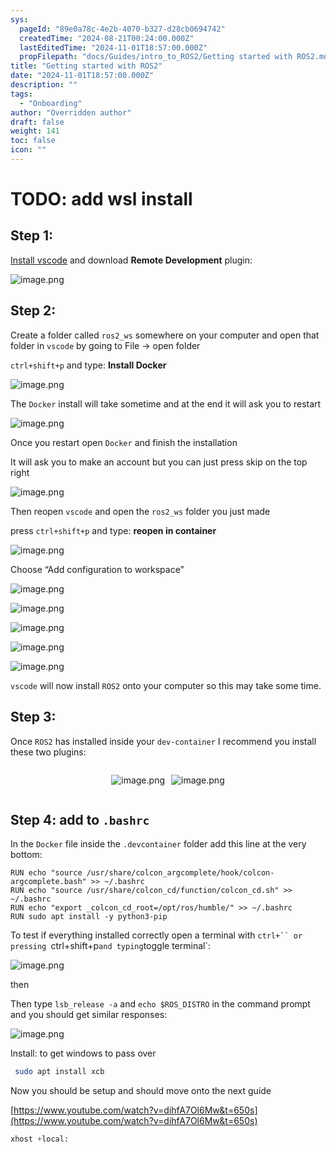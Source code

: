 ```yaml
---
sys:
  pageId: "89e0a78c-4e2b-4070-b327-d28cb0694742"
  createdTime: "2024-08-21T00:24:00.000Z"
  lastEditedTime: "2024-11-01T18:57:00.000Z"
  propFilepath: "docs/Guides/intro_to_ROS2/Getting started with ROS2.md"
title: "Getting started with ROS2"
date: "2024-11-01T18:57:00.000Z"
description: ""
tags:
  - "Onboarding"
author: "Overridden author"
draft: false
weight: 141
toc: false
icon: ""
---
```


# TODO: add wsl install

## Step 1:

[Install vscode](https://code.visualstudio.com/download) and download **Remote Development** plugin:

![image.png](https://prod-files-secure.s3.us-west-2.amazonaws.com/d518164a-d88e-44d1-a4ee-3adb3bd8bce0/efb52993-1881-4a40-b95e-6f020334f022/image.png?X-Amz-Algorithm=AWS4-HMAC-SHA256&X-Amz-Content-Sha256=UNSIGNED-PAYLOAD&X-Amz-Credential=ASIAZI2LB4663B3ZIYUN%2F20250430%2Fus-west-2%2Fs3%2Faws4_request&X-Amz-Date=20250430T161028Z&X-Amz-Expires=3600&X-Amz-Security-Token=IQoJb3JpZ2luX2VjEBAaCXVzLXdlc3QtMiJIMEYCIQD87xnQ7fzmMCDbUX8xOr8DFnkZIrCta9miRWZ7e7m53AIhALJ9gRQwzgpsn3qRDPjmF0cbv0hxNbw0FTAs08puwg0FKogECKj%2F%2F%2F%2F%2F%2F%2F%2F%2F%2FwEQABoMNjM3NDIzMTgzODA1Igw%2FkTmpduDZNnqlGPoq3AN6eIV9olXSBXF8Vgfs4ElgCsSsmeBQle4%2FEK6KLa0cL20CMkbmRiy0sxAgvVQS%2FkIN%2BfvHt2V5OMhWA419qhpszt3Sb2V1jT7LS%2BpQJ9z1gIRL4Bl06gnQ4NQdle7reY2ZKsUlPAN96dTkgdU%2FgkT1qk40ALJtAxPnXWxBARZ4mFgzzEY8ikPDxX96HzqKrnbAX01rCnRnSG1%2FTdL7gIKUPfajNMgnCrmyyEwPJXObjA0nVwcW3B6u4%2BSmfzwcydTg%2BtE%2F4OAfd9Bd09kAU8w7JT2PZTLNF9D%2BZcKbefWGBC6W6kS1rwcwENfRZnQwMl%2Fv7l%2FdihRv27iitNKg8%2FBgOgUVV601WLO4cHlwMqFNJZYlfymVdsETNLGSKbDGNZD8j6Zzz%2BJzSZFNmDEZnJbU3F0q%2BhVkS1kf7eSL%2BK%2BO%2BkQwHZfcv3CEAjUv72bZYGFDtIDSP9coZaU92qQWXrxlHdFCFCAPA9gDySHpz5Cnof3FXs8n1etGeypgJZfa7Zit2cq6zV9W%2FRVwAWzQl9Xg6pSWtimv%2BDAnGWSozcNhBx8VAuIzhWw81JRIathtYe7JhXjyYDCMWg5nLRrBdR3acF2WDJH7FtZS4Z78nKwE3vSCoDqP6SCYNRiEPDDtgMnABjqkARjuvPgbNPUrzmIODK16HD6qcgUeA4FbNsPg7ZxHtqXhl4LFDy0P5vtzlETohJgE25U971aT3eWVGut91AWEtRntOdMPmMkPkzQoyu81bAN38dhEC%2Ft7cTFMr77xVpTh%2FpXxhQqplUPyvkXPOJZGKvTWnsTZrNKKUGuaZRjRH9lwFtvX3C4uqHrUwJy0RLh9smplUC%2F8A7I7P3Ry4SVyCJErB5LL&X-Amz-Signature=0e2c9acde31210aaa566adda98a32cd2b863d08321898b6d3f875e4198fa3080&X-Amz-SignedHeaders=host&x-id=GetObject)

## Step 2:

Create a folder called `ros2_ws` somewhere on your computer and open that folder in `vscode` by going to File → open folder 

`ctrl+shift+p` and type: **Install Docker**

![image.png](https://prod-files-secure.s3.us-west-2.amazonaws.com/d518164a-d88e-44d1-a4ee-3adb3bd8bce0/2269dc0e-1cd5-47ff-bceb-c04ad9b2eab0/image.png?X-Amz-Algorithm=AWS4-HMAC-SHA256&X-Amz-Content-Sha256=UNSIGNED-PAYLOAD&X-Amz-Credential=ASIAZI2LB4663B3ZIYUN%2F20250430%2Fus-west-2%2Fs3%2Faws4_request&X-Amz-Date=20250430T161028Z&X-Amz-Expires=3600&X-Amz-Security-Token=IQoJb3JpZ2luX2VjEBAaCXVzLXdlc3QtMiJIMEYCIQD87xnQ7fzmMCDbUX8xOr8DFnkZIrCta9miRWZ7e7m53AIhALJ9gRQwzgpsn3qRDPjmF0cbv0hxNbw0FTAs08puwg0FKogECKj%2F%2F%2F%2F%2F%2F%2F%2F%2F%2FwEQABoMNjM3NDIzMTgzODA1Igw%2FkTmpduDZNnqlGPoq3AN6eIV9olXSBXF8Vgfs4ElgCsSsmeBQle4%2FEK6KLa0cL20CMkbmRiy0sxAgvVQS%2FkIN%2BfvHt2V5OMhWA419qhpszt3Sb2V1jT7LS%2BpQJ9z1gIRL4Bl06gnQ4NQdle7reY2ZKsUlPAN96dTkgdU%2FgkT1qk40ALJtAxPnXWxBARZ4mFgzzEY8ikPDxX96HzqKrnbAX01rCnRnSG1%2FTdL7gIKUPfajNMgnCrmyyEwPJXObjA0nVwcW3B6u4%2BSmfzwcydTg%2BtE%2F4OAfd9Bd09kAU8w7JT2PZTLNF9D%2BZcKbefWGBC6W6kS1rwcwENfRZnQwMl%2Fv7l%2FdihRv27iitNKg8%2FBgOgUVV601WLO4cHlwMqFNJZYlfymVdsETNLGSKbDGNZD8j6Zzz%2BJzSZFNmDEZnJbU3F0q%2BhVkS1kf7eSL%2BK%2BO%2BkQwHZfcv3CEAjUv72bZYGFDtIDSP9coZaU92qQWXrxlHdFCFCAPA9gDySHpz5Cnof3FXs8n1etGeypgJZfa7Zit2cq6zV9W%2FRVwAWzQl9Xg6pSWtimv%2BDAnGWSozcNhBx8VAuIzhWw81JRIathtYe7JhXjyYDCMWg5nLRrBdR3acF2WDJH7FtZS4Z78nKwE3vSCoDqP6SCYNRiEPDDtgMnABjqkARjuvPgbNPUrzmIODK16HD6qcgUeA4FbNsPg7ZxHtqXhl4LFDy0P5vtzlETohJgE25U971aT3eWVGut91AWEtRntOdMPmMkPkzQoyu81bAN38dhEC%2Ft7cTFMr77xVpTh%2FpXxhQqplUPyvkXPOJZGKvTWnsTZrNKKUGuaZRjRH9lwFtvX3C4uqHrUwJy0RLh9smplUC%2F8A7I7P3Ry4SVyCJErB5LL&X-Amz-Signature=67afa73a25060bc8bebe4c03f40af145c11687d4f3e5314302c46b039511e1f3&X-Amz-SignedHeaders=host&x-id=GetObject)

The `Docker` install will take sometime and at the end it will ask you to restart

![image.png](https://prod-files-secure.s3.us-west-2.amazonaws.com/d518164a-d88e-44d1-a4ee-3adb3bd8bce0/ed233f78-be33-4b1f-b89c-9c346c0e961e/image.png?X-Amz-Algorithm=AWS4-HMAC-SHA256&X-Amz-Content-Sha256=UNSIGNED-PAYLOAD&X-Amz-Credential=ASIAZI2LB4663B3ZIYUN%2F20250430%2Fus-west-2%2Fs3%2Faws4_request&X-Amz-Date=20250430T161028Z&X-Amz-Expires=3600&X-Amz-Security-Token=IQoJb3JpZ2luX2VjEBAaCXVzLXdlc3QtMiJIMEYCIQD87xnQ7fzmMCDbUX8xOr8DFnkZIrCta9miRWZ7e7m53AIhALJ9gRQwzgpsn3qRDPjmF0cbv0hxNbw0FTAs08puwg0FKogECKj%2F%2F%2F%2F%2F%2F%2F%2F%2F%2FwEQABoMNjM3NDIzMTgzODA1Igw%2FkTmpduDZNnqlGPoq3AN6eIV9olXSBXF8Vgfs4ElgCsSsmeBQle4%2FEK6KLa0cL20CMkbmRiy0sxAgvVQS%2FkIN%2BfvHt2V5OMhWA419qhpszt3Sb2V1jT7LS%2BpQJ9z1gIRL4Bl06gnQ4NQdle7reY2ZKsUlPAN96dTkgdU%2FgkT1qk40ALJtAxPnXWxBARZ4mFgzzEY8ikPDxX96HzqKrnbAX01rCnRnSG1%2FTdL7gIKUPfajNMgnCrmyyEwPJXObjA0nVwcW3B6u4%2BSmfzwcydTg%2BtE%2F4OAfd9Bd09kAU8w7JT2PZTLNF9D%2BZcKbefWGBC6W6kS1rwcwENfRZnQwMl%2Fv7l%2FdihRv27iitNKg8%2FBgOgUVV601WLO4cHlwMqFNJZYlfymVdsETNLGSKbDGNZD8j6Zzz%2BJzSZFNmDEZnJbU3F0q%2BhVkS1kf7eSL%2BK%2BO%2BkQwHZfcv3CEAjUv72bZYGFDtIDSP9coZaU92qQWXrxlHdFCFCAPA9gDySHpz5Cnof3FXs8n1etGeypgJZfa7Zit2cq6zV9W%2FRVwAWzQl9Xg6pSWtimv%2BDAnGWSozcNhBx8VAuIzhWw81JRIathtYe7JhXjyYDCMWg5nLRrBdR3acF2WDJH7FtZS4Z78nKwE3vSCoDqP6SCYNRiEPDDtgMnABjqkARjuvPgbNPUrzmIODK16HD6qcgUeA4FbNsPg7ZxHtqXhl4LFDy0P5vtzlETohJgE25U971aT3eWVGut91AWEtRntOdMPmMkPkzQoyu81bAN38dhEC%2Ft7cTFMr77xVpTh%2FpXxhQqplUPyvkXPOJZGKvTWnsTZrNKKUGuaZRjRH9lwFtvX3C4uqHrUwJy0RLh9smplUC%2F8A7I7P3Ry4SVyCJErB5LL&X-Amz-Signature=a5eb8498e4c597a6b6dd0a4b99da9905b170010ea15bc6a72918f54dfb97aee2&X-Amz-SignedHeaders=host&x-id=GetObject)

Once you restart open `Docker` and finish the installation

It will ask you to make an account but you can just press skip on the top right

![image.png](https://prod-files-secure.s3.us-west-2.amazonaws.com/d518164a-d88e-44d1-a4ee-3adb3bd8bce0/21010ad9-1659-4fd9-9f59-9932a09b2a3d/image.png?X-Amz-Algorithm=AWS4-HMAC-SHA256&X-Amz-Content-Sha256=UNSIGNED-PAYLOAD&X-Amz-Credential=ASIAZI2LB4663B3ZIYUN%2F20250430%2Fus-west-2%2Fs3%2Faws4_request&X-Amz-Date=20250430T161028Z&X-Amz-Expires=3600&X-Amz-Security-Token=IQoJb3JpZ2luX2VjEBAaCXVzLXdlc3QtMiJIMEYCIQD87xnQ7fzmMCDbUX8xOr8DFnkZIrCta9miRWZ7e7m53AIhALJ9gRQwzgpsn3qRDPjmF0cbv0hxNbw0FTAs08puwg0FKogECKj%2F%2F%2F%2F%2F%2F%2F%2F%2F%2FwEQABoMNjM3NDIzMTgzODA1Igw%2FkTmpduDZNnqlGPoq3AN6eIV9olXSBXF8Vgfs4ElgCsSsmeBQle4%2FEK6KLa0cL20CMkbmRiy0sxAgvVQS%2FkIN%2BfvHt2V5OMhWA419qhpszt3Sb2V1jT7LS%2BpQJ9z1gIRL4Bl06gnQ4NQdle7reY2ZKsUlPAN96dTkgdU%2FgkT1qk40ALJtAxPnXWxBARZ4mFgzzEY8ikPDxX96HzqKrnbAX01rCnRnSG1%2FTdL7gIKUPfajNMgnCrmyyEwPJXObjA0nVwcW3B6u4%2BSmfzwcydTg%2BtE%2F4OAfd9Bd09kAU8w7JT2PZTLNF9D%2BZcKbefWGBC6W6kS1rwcwENfRZnQwMl%2Fv7l%2FdihRv27iitNKg8%2FBgOgUVV601WLO4cHlwMqFNJZYlfymVdsETNLGSKbDGNZD8j6Zzz%2BJzSZFNmDEZnJbU3F0q%2BhVkS1kf7eSL%2BK%2BO%2BkQwHZfcv3CEAjUv72bZYGFDtIDSP9coZaU92qQWXrxlHdFCFCAPA9gDySHpz5Cnof3FXs8n1etGeypgJZfa7Zit2cq6zV9W%2FRVwAWzQl9Xg6pSWtimv%2BDAnGWSozcNhBx8VAuIzhWw81JRIathtYe7JhXjyYDCMWg5nLRrBdR3acF2WDJH7FtZS4Z78nKwE3vSCoDqP6SCYNRiEPDDtgMnABjqkARjuvPgbNPUrzmIODK16HD6qcgUeA4FbNsPg7ZxHtqXhl4LFDy0P5vtzlETohJgE25U971aT3eWVGut91AWEtRntOdMPmMkPkzQoyu81bAN38dhEC%2Ft7cTFMr77xVpTh%2FpXxhQqplUPyvkXPOJZGKvTWnsTZrNKKUGuaZRjRH9lwFtvX3C4uqHrUwJy0RLh9smplUC%2F8A7I7P3Ry4SVyCJErB5LL&X-Amz-Signature=53840287b5a5ec71dc9abac7804091b6c877a33c60589144ae4fad7ea60135fd&X-Amz-SignedHeaders=host&x-id=GetObject)

Then reopen `vscode` and open the `ros2_ws` folder you just made

press `ctrl+shift+p` and type: **reopen in container**

![image.png](https://prod-files-secure.s3.us-west-2.amazonaws.com/d518164a-d88e-44d1-a4ee-3adb3bd8bce0/4e93b8c2-41ad-488c-8095-c74205196118/image.png?X-Amz-Algorithm=AWS4-HMAC-SHA256&X-Amz-Content-Sha256=UNSIGNED-PAYLOAD&X-Amz-Credential=ASIAZI2LB4663B3ZIYUN%2F20250430%2Fus-west-2%2Fs3%2Faws4_request&X-Amz-Date=20250430T161028Z&X-Amz-Expires=3600&X-Amz-Security-Token=IQoJb3JpZ2luX2VjEBAaCXVzLXdlc3QtMiJIMEYCIQD87xnQ7fzmMCDbUX8xOr8DFnkZIrCta9miRWZ7e7m53AIhALJ9gRQwzgpsn3qRDPjmF0cbv0hxNbw0FTAs08puwg0FKogECKj%2F%2F%2F%2F%2F%2F%2F%2F%2F%2FwEQABoMNjM3NDIzMTgzODA1Igw%2FkTmpduDZNnqlGPoq3AN6eIV9olXSBXF8Vgfs4ElgCsSsmeBQle4%2FEK6KLa0cL20CMkbmRiy0sxAgvVQS%2FkIN%2BfvHt2V5OMhWA419qhpszt3Sb2V1jT7LS%2BpQJ9z1gIRL4Bl06gnQ4NQdle7reY2ZKsUlPAN96dTkgdU%2FgkT1qk40ALJtAxPnXWxBARZ4mFgzzEY8ikPDxX96HzqKrnbAX01rCnRnSG1%2FTdL7gIKUPfajNMgnCrmyyEwPJXObjA0nVwcW3B6u4%2BSmfzwcydTg%2BtE%2F4OAfd9Bd09kAU8w7JT2PZTLNF9D%2BZcKbefWGBC6W6kS1rwcwENfRZnQwMl%2Fv7l%2FdihRv27iitNKg8%2FBgOgUVV601WLO4cHlwMqFNJZYlfymVdsETNLGSKbDGNZD8j6Zzz%2BJzSZFNmDEZnJbU3F0q%2BhVkS1kf7eSL%2BK%2BO%2BkQwHZfcv3CEAjUv72bZYGFDtIDSP9coZaU92qQWXrxlHdFCFCAPA9gDySHpz5Cnof3FXs8n1etGeypgJZfa7Zit2cq6zV9W%2FRVwAWzQl9Xg6pSWtimv%2BDAnGWSozcNhBx8VAuIzhWw81JRIathtYe7JhXjyYDCMWg5nLRrBdR3acF2WDJH7FtZS4Z78nKwE3vSCoDqP6SCYNRiEPDDtgMnABjqkARjuvPgbNPUrzmIODK16HD6qcgUeA4FbNsPg7ZxHtqXhl4LFDy0P5vtzlETohJgE25U971aT3eWVGut91AWEtRntOdMPmMkPkzQoyu81bAN38dhEC%2Ft7cTFMr77xVpTh%2FpXxhQqplUPyvkXPOJZGKvTWnsTZrNKKUGuaZRjRH9lwFtvX3C4uqHrUwJy0RLh9smplUC%2F8A7I7P3Ry4SVyCJErB5LL&X-Amz-Signature=ff52abf8460f70a29c63c001b1266fe91535aece23cc9921a433041c0b735c78&X-Amz-SignedHeaders=host&x-id=GetObject)

Choose “Add configuration to workspace”

![image.png](https://prod-files-secure.s3.us-west-2.amazonaws.com/d518164a-d88e-44d1-a4ee-3adb3bd8bce0/9560b282-5060-4989-ba37-97e7b2c22476/image.png?X-Amz-Algorithm=AWS4-HMAC-SHA256&X-Amz-Content-Sha256=UNSIGNED-PAYLOAD&X-Amz-Credential=ASIAZI2LB4663B3ZIYUN%2F20250430%2Fus-west-2%2Fs3%2Faws4_request&X-Amz-Date=20250430T161028Z&X-Amz-Expires=3600&X-Amz-Security-Token=IQoJb3JpZ2luX2VjEBAaCXVzLXdlc3QtMiJIMEYCIQD87xnQ7fzmMCDbUX8xOr8DFnkZIrCta9miRWZ7e7m53AIhALJ9gRQwzgpsn3qRDPjmF0cbv0hxNbw0FTAs08puwg0FKogECKj%2F%2F%2F%2F%2F%2F%2F%2F%2F%2FwEQABoMNjM3NDIzMTgzODA1Igw%2FkTmpduDZNnqlGPoq3AN6eIV9olXSBXF8Vgfs4ElgCsSsmeBQle4%2FEK6KLa0cL20CMkbmRiy0sxAgvVQS%2FkIN%2BfvHt2V5OMhWA419qhpszt3Sb2V1jT7LS%2BpQJ9z1gIRL4Bl06gnQ4NQdle7reY2ZKsUlPAN96dTkgdU%2FgkT1qk40ALJtAxPnXWxBARZ4mFgzzEY8ikPDxX96HzqKrnbAX01rCnRnSG1%2FTdL7gIKUPfajNMgnCrmyyEwPJXObjA0nVwcW3B6u4%2BSmfzwcydTg%2BtE%2F4OAfd9Bd09kAU8w7JT2PZTLNF9D%2BZcKbefWGBC6W6kS1rwcwENfRZnQwMl%2Fv7l%2FdihRv27iitNKg8%2FBgOgUVV601WLO4cHlwMqFNJZYlfymVdsETNLGSKbDGNZD8j6Zzz%2BJzSZFNmDEZnJbU3F0q%2BhVkS1kf7eSL%2BK%2BO%2BkQwHZfcv3CEAjUv72bZYGFDtIDSP9coZaU92qQWXrxlHdFCFCAPA9gDySHpz5Cnof3FXs8n1etGeypgJZfa7Zit2cq6zV9W%2FRVwAWzQl9Xg6pSWtimv%2BDAnGWSozcNhBx8VAuIzhWw81JRIathtYe7JhXjyYDCMWg5nLRrBdR3acF2WDJH7FtZS4Z78nKwE3vSCoDqP6SCYNRiEPDDtgMnABjqkARjuvPgbNPUrzmIODK16HD6qcgUeA4FbNsPg7ZxHtqXhl4LFDy0P5vtzlETohJgE25U971aT3eWVGut91AWEtRntOdMPmMkPkzQoyu81bAN38dhEC%2Ft7cTFMr77xVpTh%2FpXxhQqplUPyvkXPOJZGKvTWnsTZrNKKUGuaZRjRH9lwFtvX3C4uqHrUwJy0RLh9smplUC%2F8A7I7P3Ry4SVyCJErB5LL&X-Amz-Signature=8a013dcf39faa3a7925eaabbccdff05a857556845eafcf37e3165f592476bce5&X-Amz-SignedHeaders=host&x-id=GetObject)

![image.png](https://prod-files-secure.s3.us-west-2.amazonaws.com/d518164a-d88e-44d1-a4ee-3adb3bd8bce0/2ee63f81-886b-48e8-a553-dc6e5eac99e4/image.png?X-Amz-Algorithm=AWS4-HMAC-SHA256&X-Amz-Content-Sha256=UNSIGNED-PAYLOAD&X-Amz-Credential=ASIAZI2LB4663B3ZIYUN%2F20250430%2Fus-west-2%2Fs3%2Faws4_request&X-Amz-Date=20250430T161028Z&X-Amz-Expires=3600&X-Amz-Security-Token=IQoJb3JpZ2luX2VjEBAaCXVzLXdlc3QtMiJIMEYCIQD87xnQ7fzmMCDbUX8xOr8DFnkZIrCta9miRWZ7e7m53AIhALJ9gRQwzgpsn3qRDPjmF0cbv0hxNbw0FTAs08puwg0FKogECKj%2F%2F%2F%2F%2F%2F%2F%2F%2F%2FwEQABoMNjM3NDIzMTgzODA1Igw%2FkTmpduDZNnqlGPoq3AN6eIV9olXSBXF8Vgfs4ElgCsSsmeBQle4%2FEK6KLa0cL20CMkbmRiy0sxAgvVQS%2FkIN%2BfvHt2V5OMhWA419qhpszt3Sb2V1jT7LS%2BpQJ9z1gIRL4Bl06gnQ4NQdle7reY2ZKsUlPAN96dTkgdU%2FgkT1qk40ALJtAxPnXWxBARZ4mFgzzEY8ikPDxX96HzqKrnbAX01rCnRnSG1%2FTdL7gIKUPfajNMgnCrmyyEwPJXObjA0nVwcW3B6u4%2BSmfzwcydTg%2BtE%2F4OAfd9Bd09kAU8w7JT2PZTLNF9D%2BZcKbefWGBC6W6kS1rwcwENfRZnQwMl%2Fv7l%2FdihRv27iitNKg8%2FBgOgUVV601WLO4cHlwMqFNJZYlfymVdsETNLGSKbDGNZD8j6Zzz%2BJzSZFNmDEZnJbU3F0q%2BhVkS1kf7eSL%2BK%2BO%2BkQwHZfcv3CEAjUv72bZYGFDtIDSP9coZaU92qQWXrxlHdFCFCAPA9gDySHpz5Cnof3FXs8n1etGeypgJZfa7Zit2cq6zV9W%2FRVwAWzQl9Xg6pSWtimv%2BDAnGWSozcNhBx8VAuIzhWw81JRIathtYe7JhXjyYDCMWg5nLRrBdR3acF2WDJH7FtZS4Z78nKwE3vSCoDqP6SCYNRiEPDDtgMnABjqkARjuvPgbNPUrzmIODK16HD6qcgUeA4FbNsPg7ZxHtqXhl4LFDy0P5vtzlETohJgE25U971aT3eWVGut91AWEtRntOdMPmMkPkzQoyu81bAN38dhEC%2Ft7cTFMr77xVpTh%2FpXxhQqplUPyvkXPOJZGKvTWnsTZrNKKUGuaZRjRH9lwFtvX3C4uqHrUwJy0RLh9smplUC%2F8A7I7P3Ry4SVyCJErB5LL&X-Amz-Signature=6632134b13cbd3587e709c6975a0c6aadf8aa1f7e53520de0e27dd36e0d2c390&X-Amz-SignedHeaders=host&x-id=GetObject)

![image.png](https://prod-files-secure.s3.us-west-2.amazonaws.com/d518164a-d88e-44d1-a4ee-3adb3bd8bce0/ae1580b2-b048-407e-aed9-b584224a7a04/image.png?X-Amz-Algorithm=AWS4-HMAC-SHA256&X-Amz-Content-Sha256=UNSIGNED-PAYLOAD&X-Amz-Credential=ASIAZI2LB4663B3ZIYUN%2F20250430%2Fus-west-2%2Fs3%2Faws4_request&X-Amz-Date=20250430T161028Z&X-Amz-Expires=3600&X-Amz-Security-Token=IQoJb3JpZ2luX2VjEBAaCXVzLXdlc3QtMiJIMEYCIQD87xnQ7fzmMCDbUX8xOr8DFnkZIrCta9miRWZ7e7m53AIhALJ9gRQwzgpsn3qRDPjmF0cbv0hxNbw0FTAs08puwg0FKogECKj%2F%2F%2F%2F%2F%2F%2F%2F%2F%2FwEQABoMNjM3NDIzMTgzODA1Igw%2FkTmpduDZNnqlGPoq3AN6eIV9olXSBXF8Vgfs4ElgCsSsmeBQle4%2FEK6KLa0cL20CMkbmRiy0sxAgvVQS%2FkIN%2BfvHt2V5OMhWA419qhpszt3Sb2V1jT7LS%2BpQJ9z1gIRL4Bl06gnQ4NQdle7reY2ZKsUlPAN96dTkgdU%2FgkT1qk40ALJtAxPnXWxBARZ4mFgzzEY8ikPDxX96HzqKrnbAX01rCnRnSG1%2FTdL7gIKUPfajNMgnCrmyyEwPJXObjA0nVwcW3B6u4%2BSmfzwcydTg%2BtE%2F4OAfd9Bd09kAU8w7JT2PZTLNF9D%2BZcKbefWGBC6W6kS1rwcwENfRZnQwMl%2Fv7l%2FdihRv27iitNKg8%2FBgOgUVV601WLO4cHlwMqFNJZYlfymVdsETNLGSKbDGNZD8j6Zzz%2BJzSZFNmDEZnJbU3F0q%2BhVkS1kf7eSL%2BK%2BO%2BkQwHZfcv3CEAjUv72bZYGFDtIDSP9coZaU92qQWXrxlHdFCFCAPA9gDySHpz5Cnof3FXs8n1etGeypgJZfa7Zit2cq6zV9W%2FRVwAWzQl9Xg6pSWtimv%2BDAnGWSozcNhBx8VAuIzhWw81JRIathtYe7JhXjyYDCMWg5nLRrBdR3acF2WDJH7FtZS4Z78nKwE3vSCoDqP6SCYNRiEPDDtgMnABjqkARjuvPgbNPUrzmIODK16HD6qcgUeA4FbNsPg7ZxHtqXhl4LFDy0P5vtzlETohJgE25U971aT3eWVGut91AWEtRntOdMPmMkPkzQoyu81bAN38dhEC%2Ft7cTFMr77xVpTh%2FpXxhQqplUPyvkXPOJZGKvTWnsTZrNKKUGuaZRjRH9lwFtvX3C4uqHrUwJy0RLh9smplUC%2F8A7I7P3Ry4SVyCJErB5LL&X-Amz-Signature=97df0ce9c2f11ea94ea19dc0641c8d34d5654c1e387e024fed07648db60d16d2&X-Amz-SignedHeaders=host&x-id=GetObject)

![image.png](https://prod-files-secure.s3.us-west-2.amazonaws.com/d518164a-d88e-44d1-a4ee-3adb3bd8bce0/53255b28-f75e-430f-b9e3-c0ac8577e42b/image.png?X-Amz-Algorithm=AWS4-HMAC-SHA256&X-Amz-Content-Sha256=UNSIGNED-PAYLOAD&X-Amz-Credential=ASIAZI2LB4663B3ZIYUN%2F20250430%2Fus-west-2%2Fs3%2Faws4_request&X-Amz-Date=20250430T161028Z&X-Amz-Expires=3600&X-Amz-Security-Token=IQoJb3JpZ2luX2VjEBAaCXVzLXdlc3QtMiJIMEYCIQD87xnQ7fzmMCDbUX8xOr8DFnkZIrCta9miRWZ7e7m53AIhALJ9gRQwzgpsn3qRDPjmF0cbv0hxNbw0FTAs08puwg0FKogECKj%2F%2F%2F%2F%2F%2F%2F%2F%2F%2FwEQABoMNjM3NDIzMTgzODA1Igw%2FkTmpduDZNnqlGPoq3AN6eIV9olXSBXF8Vgfs4ElgCsSsmeBQle4%2FEK6KLa0cL20CMkbmRiy0sxAgvVQS%2FkIN%2BfvHt2V5OMhWA419qhpszt3Sb2V1jT7LS%2BpQJ9z1gIRL4Bl06gnQ4NQdle7reY2ZKsUlPAN96dTkgdU%2FgkT1qk40ALJtAxPnXWxBARZ4mFgzzEY8ikPDxX96HzqKrnbAX01rCnRnSG1%2FTdL7gIKUPfajNMgnCrmyyEwPJXObjA0nVwcW3B6u4%2BSmfzwcydTg%2BtE%2F4OAfd9Bd09kAU8w7JT2PZTLNF9D%2BZcKbefWGBC6W6kS1rwcwENfRZnQwMl%2Fv7l%2FdihRv27iitNKg8%2FBgOgUVV601WLO4cHlwMqFNJZYlfymVdsETNLGSKbDGNZD8j6Zzz%2BJzSZFNmDEZnJbU3F0q%2BhVkS1kf7eSL%2BK%2BO%2BkQwHZfcv3CEAjUv72bZYGFDtIDSP9coZaU92qQWXrxlHdFCFCAPA9gDySHpz5Cnof3FXs8n1etGeypgJZfa7Zit2cq6zV9W%2FRVwAWzQl9Xg6pSWtimv%2BDAnGWSozcNhBx8VAuIzhWw81JRIathtYe7JhXjyYDCMWg5nLRrBdR3acF2WDJH7FtZS4Z78nKwE3vSCoDqP6SCYNRiEPDDtgMnABjqkARjuvPgbNPUrzmIODK16HD6qcgUeA4FbNsPg7ZxHtqXhl4LFDy0P5vtzlETohJgE25U971aT3eWVGut91AWEtRntOdMPmMkPkzQoyu81bAN38dhEC%2Ft7cTFMr77xVpTh%2FpXxhQqplUPyvkXPOJZGKvTWnsTZrNKKUGuaZRjRH9lwFtvX3C4uqHrUwJy0RLh9smplUC%2F8A7I7P3Ry4SVyCJErB5LL&X-Amz-Signature=d6b663a6d450d8154b3d6cd4712b94bc6ef0741f3197a56aceb3c070a4fc7845&X-Amz-SignedHeaders=host&x-id=GetObject)

![image.png](https://prod-files-secure.s3.us-west-2.amazonaws.com/d518164a-d88e-44d1-a4ee-3adb3bd8bce0/7c562767-5af9-4ffb-97d1-327bcdf4ee00/image.png?X-Amz-Algorithm=AWS4-HMAC-SHA256&X-Amz-Content-Sha256=UNSIGNED-PAYLOAD&X-Amz-Credential=ASIAZI2LB4663B3ZIYUN%2F20250430%2Fus-west-2%2Fs3%2Faws4_request&X-Amz-Date=20250430T161028Z&X-Amz-Expires=3600&X-Amz-Security-Token=IQoJb3JpZ2luX2VjEBAaCXVzLXdlc3QtMiJIMEYCIQD87xnQ7fzmMCDbUX8xOr8DFnkZIrCta9miRWZ7e7m53AIhALJ9gRQwzgpsn3qRDPjmF0cbv0hxNbw0FTAs08puwg0FKogECKj%2F%2F%2F%2F%2F%2F%2F%2F%2F%2FwEQABoMNjM3NDIzMTgzODA1Igw%2FkTmpduDZNnqlGPoq3AN6eIV9olXSBXF8Vgfs4ElgCsSsmeBQle4%2FEK6KLa0cL20CMkbmRiy0sxAgvVQS%2FkIN%2BfvHt2V5OMhWA419qhpszt3Sb2V1jT7LS%2BpQJ9z1gIRL4Bl06gnQ4NQdle7reY2ZKsUlPAN96dTkgdU%2FgkT1qk40ALJtAxPnXWxBARZ4mFgzzEY8ikPDxX96HzqKrnbAX01rCnRnSG1%2FTdL7gIKUPfajNMgnCrmyyEwPJXObjA0nVwcW3B6u4%2BSmfzwcydTg%2BtE%2F4OAfd9Bd09kAU8w7JT2PZTLNF9D%2BZcKbefWGBC6W6kS1rwcwENfRZnQwMl%2Fv7l%2FdihRv27iitNKg8%2FBgOgUVV601WLO4cHlwMqFNJZYlfymVdsETNLGSKbDGNZD8j6Zzz%2BJzSZFNmDEZnJbU3F0q%2BhVkS1kf7eSL%2BK%2BO%2BkQwHZfcv3CEAjUv72bZYGFDtIDSP9coZaU92qQWXrxlHdFCFCAPA9gDySHpz5Cnof3FXs8n1etGeypgJZfa7Zit2cq6zV9W%2FRVwAWzQl9Xg6pSWtimv%2BDAnGWSozcNhBx8VAuIzhWw81JRIathtYe7JhXjyYDCMWg5nLRrBdR3acF2WDJH7FtZS4Z78nKwE3vSCoDqP6SCYNRiEPDDtgMnABjqkARjuvPgbNPUrzmIODK16HD6qcgUeA4FbNsPg7ZxHtqXhl4LFDy0P5vtzlETohJgE25U971aT3eWVGut91AWEtRntOdMPmMkPkzQoyu81bAN38dhEC%2Ft7cTFMr77xVpTh%2FpXxhQqplUPyvkXPOJZGKvTWnsTZrNKKUGuaZRjRH9lwFtvX3C4uqHrUwJy0RLh9smplUC%2F8A7I7P3Ry4SVyCJErB5LL&X-Amz-Signature=f4f0b45cee73d4e3cac400aaa0f1f9a90535d688880ff5e9721adde2deeb80ab&X-Amz-SignedHeaders=host&x-id=GetObject)

`vscode` will now install `ROS2` onto your computer so this may take some time.

## Step 3:

Once `ROS2` has installed inside your `dev-container` I recommend you install these two plugins:

<div style="display: flex;flex-direction: row; column-gap:10px; max-width: 630px;justify-content: center;">
<div>

![image.png](https://prod-files-secure.s3.us-west-2.amazonaws.com/d518164a-d88e-44d1-a4ee-3adb3bd8bce0/3fc3d550-5a54-4ba1-ba6b-faa01cdb7369/image.png?X-Amz-Algorithm=AWS4-HMAC-SHA256&X-Amz-Content-Sha256=UNSIGNED-PAYLOAD&X-Amz-Credential=ASIAZI2LB4664J3LD5E4%2F20250430%2Fus-west-2%2Fs3%2Faws4_request&X-Amz-Date=20250430T161033Z&X-Amz-Expires=3600&X-Amz-Security-Token=IQoJb3JpZ2luX2VjEBAaCXVzLXdlc3QtMiJIMEYCIQDmtPRrC5ZgVvptXGarzbwjKr%2F50YxGepaxC14ZpweQCAIhAIObSn7v5CvOOiwD%2FEALhj2exfOtH8maewZjFWNexm7eKogECKj%2F%2F%2F%2F%2F%2F%2F%2F%2F%2FwEQABoMNjM3NDIzMTgzODA1IgwkKggiYQxXkeuDfHYq3AOzBaB9%2FWP0GHDWc%2FkCNtEQdTe7AAkeLz46t9RcyeAJYNPKHrG0%2BrcWR525hsbmd8hqBKYT2yvf%2FhLSpoyCtIHbPhVvYYNsbJMGeNbeKAcsK7bRdpyqVBs3v5iD9iN5e%2B8wQ91C4K6QnhfxpD4fsR3rx9O7udvGSJlu6fRA87R%2FDez5dHCxp5P47uEjjHmVr6farahiOushUrQB1A8k1JlpuOfTSYVE5De5WteeCmipnXAiHbIVYjeDYm85sOyTYsOcDW0xQs9WLaoZFOIfPp%2Fjk148vong%2BT72vqt8NeO6BP0sBsHXMNi2uqxHBtNQjVgHGJWYCCFXqtAUIo8JrRB6cL%2FrRxV1EmaKJKVgSJZfxOYDClaVBaZXeEuZQqDDJxsSpAJxYtSfMus0FQwe58M%2BD%2BcuYkLw4hwbr2kQj7fBv2aEjGmL5bTAmElyitFaiKpbSVX1x8en0oJ4PLLNcrXdC0FxQb7FqhTuNUedjEG0TxJHdM371ZQ7mNJxA2kbMAAIHscDi1Eokl3r1IafvSuiWH0%2FNiOd2WjXTgkMIQF5h2M80HByQtvnZAnfqTKnRpKPtGixCugiXF7FvZvpigtSY2zNdh74hfytgfxNo5uwQai2FNaJLvTAfqnu%2FTCvgMnABjqkAUq%2BEnc7eQB4hwJwNWzoubhVTo05hNot%2Bn99oABxFWkzzNs1DILi%2F0HgtGCF1sJUb0y%2FGIYIAeaPqguEyC4BNboFMeKe8KDpT9tw25%2BZDJQqrhpFjDS2J7idx4Q3Fq6lhtAOdfWznKJkI%2B0y7M5C2ntDkwqbwKur78OtxxNeoqRPgmJErPG46yqquSDE4cneJ4%2BjSPAwkObRmmniFZ2lCdeeCgS4&X-Amz-Signature=c255d3a7de74deb3f71a930a59a27a86bc319401eec83b3ee10ae6abe1c22f0a&X-Amz-SignedHeaders=host&x-id=GetObject)

</div>
<div>

![image.png](https://prod-files-secure.s3.us-west-2.amazonaws.com/d518164a-d88e-44d1-a4ee-3adb3bd8bce0/d994cc66-13c2-4093-a5a3-f84cf4601a82/image.png?X-Amz-Algorithm=AWS4-HMAC-SHA256&X-Amz-Content-Sha256=UNSIGNED-PAYLOAD&X-Amz-Credential=ASIAZI2LB466QVHZZSEV%2F20250430%2Fus-west-2%2Fs3%2Faws4_request&X-Amz-Date=20250430T161033Z&X-Amz-Expires=3600&X-Amz-Security-Token=IQoJb3JpZ2luX2VjEBAaCXVzLXdlc3QtMiJGMEQCIEU7By4H1h8GoAVyCKIpf8%2FPRkJEBtD5wwh4v7GTw5u%2BAiAzSplJ7fE2MYHTXPLPjp414kBXm5ioicqnObm3xsVRrCqIBAio%2F%2F%2F%2F%2F%2F%2F%2F%2F%2F8BEAAaDDYzNzQyMzE4MzgwNSIMTGDgezJuWDD3VMUYKtwDHqnr7wLtT0VA3mULIDV3nNd7%2F4%2BVjEEWzSZl6IgpwJ5JF%2BcquNVp7HFO1kO06TsLIEB4ZEoT%2FCnFOWZEUBsvrboklSTTV19Cv5nrpraYV6vbrA5yq6igYsZchoW0ullPJmIGxEf0OU9ADfIXJowY0l2B%2B9Kgh1ebN8ERhZfEiDnufMj%2B6oIkwXVS6u7RKq9iVasleNpaUYRu29xmX%2B7NYhjVsorr3nEvHYUKGN%2BEwohoX3sb6UhMG6GDY8EMZoNA5op%2FRO4DFtWNBL3wnI9DVGH68SxoNMWvllF4dNpKyN%2Fuhhx66Ex4tViyTN0srBXR0haue%2BJPW%2Fyfx9uzSPhSkxeW2OcKreHq%2FVjTFMzWUR3Go2T%2BEikot3lGbgYVdNShEZC1SI8P0I0N2O2hzgr1C%2ByklQfNQyNnDV3V5S7v56KEqZ3jTT1BXT1WkVy7fwhg5RSB%2F%2BA%2FEaKCMeeltf9c0YJ7tbWb7xhVxeJSgUsjUooJW%2Bet8pxPqRdcnDKNF1SAjDhQ%2BmGcoUPv4qVYWBXeAO1HzKwvue1aIr1uj43K8E0z7DpTIlgejuNny%2FE7C%2BiCKdqjFZlgoe7coi1RK0uvhkY86vjv8LWEWJeBG%2BBfaEcqQ9TaYV8kEv45mlEwxYDJwAY6pgHxuV4Do%2FzljHgeD7QLZPPtOg2wi4n19LrQIHg7EuofNQfF0w5oB%2F5EmvSgj0VHd9U8i2XoQ260wOiHQIJnDzJ0AdgW0O85i4PqriaNP8sSZRWlZEyGI%2FJ11y5upFOiTZ2BJbJhtJ6jDFeNjrhAHO3XTXGCu4cnHGB8bQSZlGpBzEIi%2BudeuA41Vyr%2B5jXneE4jI%2B9k2uRtebinTOFx6goYknDaYzXT&X-Amz-Signature=465fe5a3b68ed7dd48c031177b3597933a76b4ccd6e67c6952aae4921d60621b&X-Amz-SignedHeaders=host&x-id=GetObject)

</div>
</div>

## Step 4: add to `.bashrc`

In the `Docker` file inside the `.devcontainer` folder add this line at the very bottom: 

```docker
RUN echo "source /usr/share/colcon_argcomplete/hook/colcon-argcomplete.bash" >> ~/.bashrc
RUN echo "source /usr/share/colcon_cd/function/colcon_cd.sh" >> ~/.bashrc
RUN echo "export _colcon_cd_root=/opt/ros/humble/" >> ~/.bashrc
RUN sudo apt install -y python3-pip 
```

To test if everything installed correctly open a terminal with `ctrl+`` or pressing `ctrl+shift+p` and typing `toggle terminal`:

![image.png](https://prod-files-secure.s3.us-west-2.amazonaws.com/d518164a-d88e-44d1-a4ee-3adb3bd8bce0/6a4943d8-b04e-4c02-9a58-775f3384d1a5/image.png?X-Amz-Algorithm=AWS4-HMAC-SHA256&X-Amz-Content-Sha256=UNSIGNED-PAYLOAD&X-Amz-Credential=ASIAZI2LB4663B3ZIYUN%2F20250430%2Fus-west-2%2Fs3%2Faws4_request&X-Amz-Date=20250430T161028Z&X-Amz-Expires=3600&X-Amz-Security-Token=IQoJb3JpZ2luX2VjEBAaCXVzLXdlc3QtMiJIMEYCIQD87xnQ7fzmMCDbUX8xOr8DFnkZIrCta9miRWZ7e7m53AIhALJ9gRQwzgpsn3qRDPjmF0cbv0hxNbw0FTAs08puwg0FKogECKj%2F%2F%2F%2F%2F%2F%2F%2F%2F%2FwEQABoMNjM3NDIzMTgzODA1Igw%2FkTmpduDZNnqlGPoq3AN6eIV9olXSBXF8Vgfs4ElgCsSsmeBQle4%2FEK6KLa0cL20CMkbmRiy0sxAgvVQS%2FkIN%2BfvHt2V5OMhWA419qhpszt3Sb2V1jT7LS%2BpQJ9z1gIRL4Bl06gnQ4NQdle7reY2ZKsUlPAN96dTkgdU%2FgkT1qk40ALJtAxPnXWxBARZ4mFgzzEY8ikPDxX96HzqKrnbAX01rCnRnSG1%2FTdL7gIKUPfajNMgnCrmyyEwPJXObjA0nVwcW3B6u4%2BSmfzwcydTg%2BtE%2F4OAfd9Bd09kAU8w7JT2PZTLNF9D%2BZcKbefWGBC6W6kS1rwcwENfRZnQwMl%2Fv7l%2FdihRv27iitNKg8%2FBgOgUVV601WLO4cHlwMqFNJZYlfymVdsETNLGSKbDGNZD8j6Zzz%2BJzSZFNmDEZnJbU3F0q%2BhVkS1kf7eSL%2BK%2BO%2BkQwHZfcv3CEAjUv72bZYGFDtIDSP9coZaU92qQWXrxlHdFCFCAPA9gDySHpz5Cnof3FXs8n1etGeypgJZfa7Zit2cq6zV9W%2FRVwAWzQl9Xg6pSWtimv%2BDAnGWSozcNhBx8VAuIzhWw81JRIathtYe7JhXjyYDCMWg5nLRrBdR3acF2WDJH7FtZS4Z78nKwE3vSCoDqP6SCYNRiEPDDtgMnABjqkARjuvPgbNPUrzmIODK16HD6qcgUeA4FbNsPg7ZxHtqXhl4LFDy0P5vtzlETohJgE25U971aT3eWVGut91AWEtRntOdMPmMkPkzQoyu81bAN38dhEC%2Ft7cTFMr77xVpTh%2FpXxhQqplUPyvkXPOJZGKvTWnsTZrNKKUGuaZRjRH9lwFtvX3C4uqHrUwJy0RLh9smplUC%2F8A7I7P3Ry4SVyCJErB5LL&X-Amz-Signature=5d0bda8809584f77908b9fc5e86585e5cdbeba970cc51ebece1d513402718769&X-Amz-SignedHeaders=host&x-id=GetObject)

then 

Then type `lsb_release -a` and `echo $ROS_DISTRO` in the command prompt and you should get similar responses:

![image.png](https://prod-files-secure.s3.us-west-2.amazonaws.com/d518164a-d88e-44d1-a4ee-3adb3bd8bce0/3e635dec-a805-4e85-8b9e-d000e5b71a4e/image.png?X-Amz-Algorithm=AWS4-HMAC-SHA256&X-Amz-Content-Sha256=UNSIGNED-PAYLOAD&X-Amz-Credential=ASIAZI2LB4663B3ZIYUN%2F20250430%2Fus-west-2%2Fs3%2Faws4_request&X-Amz-Date=20250430T161028Z&X-Amz-Expires=3600&X-Amz-Security-Token=IQoJb3JpZ2luX2VjEBAaCXVzLXdlc3QtMiJIMEYCIQD87xnQ7fzmMCDbUX8xOr8DFnkZIrCta9miRWZ7e7m53AIhALJ9gRQwzgpsn3qRDPjmF0cbv0hxNbw0FTAs08puwg0FKogECKj%2F%2F%2F%2F%2F%2F%2F%2F%2F%2FwEQABoMNjM3NDIzMTgzODA1Igw%2FkTmpduDZNnqlGPoq3AN6eIV9olXSBXF8Vgfs4ElgCsSsmeBQle4%2FEK6KLa0cL20CMkbmRiy0sxAgvVQS%2FkIN%2BfvHt2V5OMhWA419qhpszt3Sb2V1jT7LS%2BpQJ9z1gIRL4Bl06gnQ4NQdle7reY2ZKsUlPAN96dTkgdU%2FgkT1qk40ALJtAxPnXWxBARZ4mFgzzEY8ikPDxX96HzqKrnbAX01rCnRnSG1%2FTdL7gIKUPfajNMgnCrmyyEwPJXObjA0nVwcW3B6u4%2BSmfzwcydTg%2BtE%2F4OAfd9Bd09kAU8w7JT2PZTLNF9D%2BZcKbefWGBC6W6kS1rwcwENfRZnQwMl%2Fv7l%2FdihRv27iitNKg8%2FBgOgUVV601WLO4cHlwMqFNJZYlfymVdsETNLGSKbDGNZD8j6Zzz%2BJzSZFNmDEZnJbU3F0q%2BhVkS1kf7eSL%2BK%2BO%2BkQwHZfcv3CEAjUv72bZYGFDtIDSP9coZaU92qQWXrxlHdFCFCAPA9gDySHpz5Cnof3FXs8n1etGeypgJZfa7Zit2cq6zV9W%2FRVwAWzQl9Xg6pSWtimv%2BDAnGWSozcNhBx8VAuIzhWw81JRIathtYe7JhXjyYDCMWg5nLRrBdR3acF2WDJH7FtZS4Z78nKwE3vSCoDqP6SCYNRiEPDDtgMnABjqkARjuvPgbNPUrzmIODK16HD6qcgUeA4FbNsPg7ZxHtqXhl4LFDy0P5vtzlETohJgE25U971aT3eWVGut91AWEtRntOdMPmMkPkzQoyu81bAN38dhEC%2Ft7cTFMr77xVpTh%2FpXxhQqplUPyvkXPOJZGKvTWnsTZrNKKUGuaZRjRH9lwFtvX3C4uqHrUwJy0RLh9smplUC%2F8A7I7P3Ry4SVyCJErB5LL&X-Amz-Signature=58ef54104fe8f9d22cdf30a9a4946f4602f48c5c4a04ad3a3b6d3101e67d3311&X-Amz-SignedHeaders=host&x-id=GetObject)

Install:  to get windows to pass over

```bash
 sudo apt install xcb
```

Now you should be setup and should move onto the next guide 

[https://www.youtube.com/watch?v=dihfA7Ol6Mw&t=650s](https://www.youtube.com/watch?v=dihfA7Ol6Mw&t=650s)

```python
xhost +local:
```
